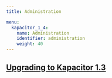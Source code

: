 ```yaml
---
title: Administration

menu:
  kapacitor_1_4:
    name: Administration
    identifier: administration
    weight: 40
---
```


## [Upgrading to Kapacitor 1.3](/kapacitor/v1.3/administration/upgrading/)
